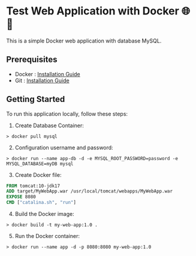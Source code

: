 # Test Web Application with Docker :globe_with_meridians::whale:

This is a simple Docker web application with database MySQL.

## Prerequisites

- Docker : [Installation Guide](https://docs.docker.com/get-docker/)
- Git : [Installation Guide](https://git-scm.com/book/en/v2/Getting-Started-Installing-Git)

## Getting Started

To run this application locally, follow these steps:

1. Create Database Container:

```CMD
> docker pull mysql
```

2. Configuration username and password:

```CMD
> docker run --name app-db -d -e MYSQL_ROOT_PASSWORD=password -e MYSQL_DATABASE=myDB mysql
```

3. Create Docker file:

```Dockerfile
FROM tomcat:10-jdk17
ADD target/MyWebApp.war /usr/local/tomcat/webapps/MyWebApp.war
EXPOSE 8080
CMD ["catalina.sh", "run"]
```

4. Build the Docker image:

```CMD
> docker build -t my-web-app:1.0 .
```

5. Run the Docker container:

```CMD
> docker run --name app -d -p 8080:8080 my-web-app:1.0
```

